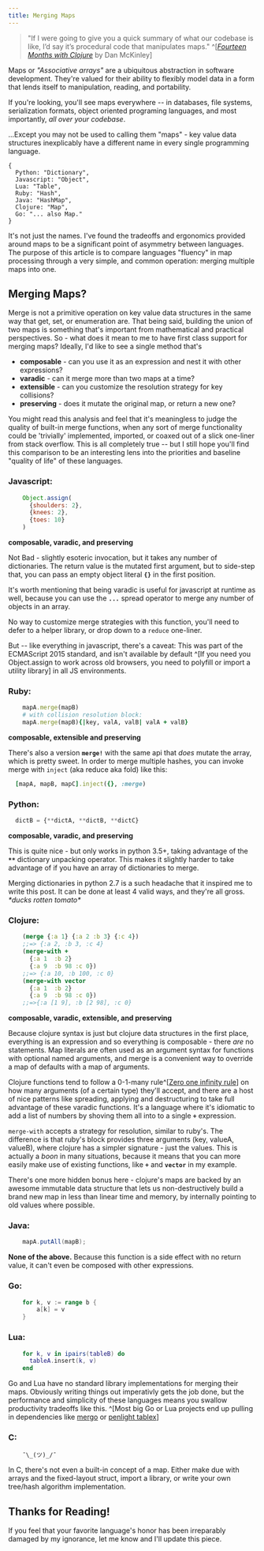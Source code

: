 ```yaml
---
title: Merging Maps
---
```


> "If I were going to give you a quick summary of what our codebase is like, I’d say it’s procedural code that manipulates maps." ^[[*Fourteen Months with Clojure*](https://blog.skyliner.io/fourteen-months-with-clojure-beb8b3e4bf00) by Dan McKinley]

Maps or *"Associative arrays"* are a ubiquitous abstraction in software development. They're valued for their ability to flexibly model data in a form that lends itself to manipulation, reading, and portability.

 If you're looking, you'll see maps everywhere -- in databases, file systems, serialization formats, object oriented programing languages, and most importantly, *all over your codebase*.

...Except you may not be used to calling them "maps" - key value data structures inexplicably have a different name in every single programming language.
```
{
  Python: "Dictionary",
  Javascript: "Object",
  Lua: "Table",
  Ruby: "Hash",
  Java: "HashMap",
  Clojure: "Map",
  Go: "... also Map."
}
```
It's not just the names. I've found the tradeoffs and ergonomics provided around maps to be a significant point of asymmetry between languages. The purpose of this article is to compare languages "fluency" in map processing through a very simple, and common operation: merging multiple maps into one.

## Merging Maps?
Merge is not a primitive operation on key value data structures in the same way that get, set, or enumeration are. That being said, building the union of two maps is something that's important from mathematical and practical perspectives. So - what does it mean to me to have first class support for merging maps? Ideally, I'd like to see a single method that's

* **composable** - can you use it as an expression and nest it with other expressions?
* **varadic** - can it merge more than two maps at a time?
* **extensible** - can you customize the resolution strategy for key collisions?
* **preserving** - does it mutate the original map, or return a new one?

You might read this analysis and feel that it's meaningless to judge the quality of built-in merge functions, when any sort of merge functionality could be 'trivially' implemented, imported, or coaxed out of a slick one-liner from stack overflow.
This is all completely true -- but I still hope you'll find this comparison to be an interesting lens into the priorities and baseline "quality of life" of these languages.

### Javascript:

```javascript
    Object.assign(
      {shoulders: 2},
      {knees: 2},
      {toes: 10}
    )
```
**composable, varadic, and preserving**

Not Bad - slightly esoteric invocation, but it takes any number of dictionaries. The return value is the mutated first argument, but to side-step that, you can pass an empty object literal **`{}`** in the first position.

It's worth mentioning that being varadic is useful for javascript at runtime as well, because you can use the **`...`** spread operator to merge any number of objects in an array.

No way to customize merge strategies with this function, you'll need to defer to a helper library, or drop down to a `reduce` one-liner.

But --  like everything in javascript, there's a caveat: This was part of the ECMAScript 2015 standard, and isn't available by default ^[If you need you Object.assign to work across old browsers, you need to polyfill or import a utility library] in all JS environments.


### Ruby:
```ruby
    mapA.merge(mapB)
    # with collision resolution block:
    mapA.merge(mapB){|key, valA, valB| valA + valB}
```
**composable, extensible and preserving**

There's also a version **`merge!`** with the same api that *does* mutate the array, which is pretty sweet. In order to merge multiple hashes, you can invoke merge with `inject` (aka reduce aka fold) like this:
```ruby
  [mapA, mapB, mapC].inject({}, :merge)
```

### Python:
```python
  dictB = {**dictA, **dictB, **dictC}
```
**composable, varadic, and preserving**

This is quite nice - but only works in python 3.5+, taking advantage of the **`**`** dictionary unpacking operator. This makes it slightly harder to take advantage of if you have an array of dictionaries to merge.

Merging dictionaries in python 2.7 is a such headache that it inspired me to write this post. It can be done at least 4 valid ways, and they're all gross. *\*ducks rotten tomato\**

### Clojure:
```clojure
    (merge {:a 1} {:a 2 :b 3} {:c 4})
    ;;=> {:a 2, :b 3, :c 4}
    (merge-with +
      {:a 1  :b 2}
      {:a 9  :b 98 :c 0})   
    ;;=> {:a 10, :b 100, :c 0}
    (merge-with vector
      {:a 1  :b 2}
      {:a 9  :b 98 :c 0})   
    ;;=>{:a [1 9], :b [2 98], :c 0}
```
**composable, varadic, extensible, and preserving**

Because clojure syntax is just but clojure data structures in the first place, everything is an expression and so everything is composable - there *are* no statements. Map literals are often used as an argument syntax for functions with optional named arguments, and merge is a convenient way to override a map of defaults with a map of arguments.

Clojure functions tend to follow a 0-1-many rule^[[Zero one infinity rule](https://en.wikipedia.org/wiki/Zero_one_infinity_rule)] on how many arguments (of a certain type) they'll accept, and there are a host of nice patterns like spreading, applying and destructuring to take full advantage of these varadic functions. It's a language where it's idiomatic to add a list of numbers by shoving them all into to a single **`+`** expression.

`merge-with` accepts a strategy for resolution, similar to ruby's. The difference is that ruby's block provides three arguments (key, valueA, valueB), where clojure has a simpler signature - just the values. This is actually a *boon* in many situations, because it means that you can more easily make use of existing functions, like **`+`** and **`vector`** in my example.

There's one more hidden bonus here - clojure's maps are backed by an awesome immutable data structure that lets us non-destructively build a brand new map in less than linear time and memory, by internally pointing to old values where possible.

### Java:
```java
    mapA.putAll(mapB);
```
**None of the above.**
Because this function is a side effect with no return value, it can't even be composed with other expressions.

### Go:
```go
    for k, v := range b {
        a[k] = v
    }
```
### Lua:
```lua
    for k, v in ipairs(tableB) do
      tableA.insert(k, v)
    end
```
Go and Lua have no standard library implementations for merging their maps. Obviously writing things out imperativly gets the job done, but the performance and simplicity of these languages means you swallow productivity tradeoffs like this. ^[Most big Go or Lua projects end up pulling in dependencies like [mergo](https://github.com/imdario/mergo) or [penlight tablex](https://stevedonovan.github.io/Penlight/api/libraries/pl.tablex.html#Merging)]

### C:
```
    ¯\_(ツ)_/¯
```
In C, there's not even a built-in concept of a map. Either make due with arrays and the fixed-layout struct, import a library, or write your own tree/hash algorithm implementation.


## Thanks for Reading!

If you feel that your favorite language's honor has been irreparably damaged by my ignorance, let me know and I'll update this piece. 
